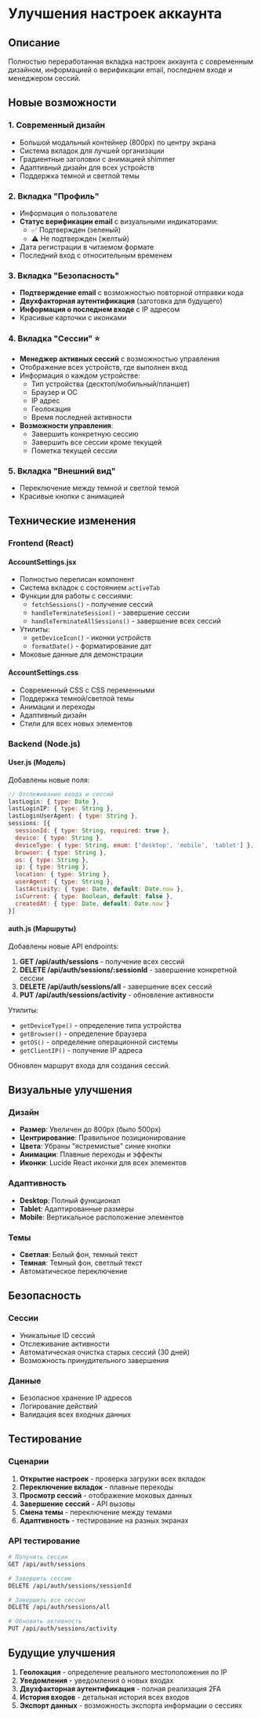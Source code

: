 # Улучшения настроек аккаунта

## Описание
Полностью переработанная вкладка настроек аккаунта с современным дизайном, информацией о верификации email, последнем входе и менеджером сессий.

## Новые возможности

### 1. **Современный дизайн**
- Большой модальный контейнер (800px) по центру экрана
- Система вкладок для лучшей организации
- Градиентные заголовки с анимацией shimmer
- Адаптивный дизайн для всех устройств
- Поддержка темной и светлой темы

### 2. **Вкладка "Профиль"**
- Информация о пользователе
- **Статус верификации email** с визуальными индикаторами:
  - ✅ Подтвержден (зеленый)
  - ⚠️ Не подтвержден (желтый)
- Дата регистрации в читаемом формате
- Последний вход с относительным временем

### 3. **Вкладка "Безопасность"**
- **Подтверждение email** с возможностью повторной отправки кода
- **Двухфакторная аутентификация** (заготовка для будущего)
- **Информация о последнем входе** с IP адресом
- Красивые карточки с иконками

### 4. **Вкладка "Сессии"** ⭐
- **Менеджер активных сессий** с возможностью управления
- Отображение всех устройств, где выполнен вход
- Информация о каждом устройстве:
  - Тип устройства (десктоп/мобильный/планшет)
  - Браузер и ОС
  - IP адрес
  - Геолокация
  - Время последней активности
- **Возможности управления**:
  - Завершить конкретную сессию
  - Завершить все сессии кроме текущей
  - Пометка текущей сессии

### 5. **Вкладка "Внешний вид"**
- Переключение между темной и светлой темой
- Красивые кнопки с анимацией

## Технические изменения

### Frontend (React)

#### AccountSettings.jsx
- Полностью переписан компонент
- Система вкладок с состоянием `activeTab`
- Функции для работы с сессиями:
  - `fetchSessions()` - получение сессий
  - `handleTerminateSession()` - завершение сессии
  - `handleTerminateAllSessions()` - завершение всех сессий
- Утилиты:
  - `getDeviceIcon()` - иконки устройств
  - `formatDate()` - форматирование дат
- Моковые данные для демонстрации

#### AccountSettings.css
- Современный CSS с CSS переменными
- Поддержка темной/светлой темы
- Анимации и переходы
- Адаптивный дизайн
- Стили для всех новых элементов

### Backend (Node.js)

#### User.js (Модель)
Добавлены новые поля:
```javascript
// Отслеживание входа и сессий
lastLogin: { type: Date },
lastLoginIP: { type: String },
lastLoginUserAgent: { type: String },
sessions: [{
  sessionId: { type: String, required: true },
  device: { type: String },
  deviceType: { type: String, enum: ['desktop', 'mobile', 'tablet'] },
  browser: { type: String },
  os: { type: String },
  ip: { type: String },
  location: { type: String },
  userAgent: { type: String },
  lastActivity: { type: Date, default: Date.now },
  isCurrent: { type: Boolean, default: false },
  createdAt: { type: Date, default: Date.now }
}]
```

#### auth.js (Маршруты)
Добавлены новые API endpoints:

1. **GET /api/auth/sessions** - получение всех сессий
2. **DELETE /api/auth/sessions/:sessionId** - завершение конкретной сессии
3. **DELETE /api/auth/sessions/all** - завершение всех сессий
4. **PUT /api/auth/sessions/activity** - обновление активности

Утилиты:
- `getDeviceType()` - определение типа устройства
- `getBrowser()` - определение браузера
- `getOS()` - определение операционной системы
- `getClientIP()` - получение IP адреса

Обновлен маршрут входа для создания сессий.

## Визуальные улучшения

### Дизайн
- **Размер**: Увеличен до 800px (было 500px)
- **Центрирование**: Правильное позиционирование
- **Цвета**: Убраны "ястремистые" синие кнопки
- **Анимации**: Плавные переходы и эффекты
- **Иконки**: Lucide React иконки для всех элементов

### Адаптивность
- **Desktop**: Полный функционал
- **Tablet**: Адаптированные размеры
- **Mobile**: Вертикальное расположение элементов

### Темы
- **Светлая**: Белый фон, темный текст
- **Темная**: Темный фон, светлый текст
- Автоматическое переключение

## Безопасность

### Сессии
- Уникальные ID сессий
- Отслеживание активности
- Автоматическая очистка старых сессий (30 дней)
- Возможность принудительного завершения

### Данные
- Безопасное хранение IP адресов
- Логирование действий
- Валидация всех входных данных

## Тестирование

### Сценарии
1. **Открытие настроек** - проверка загрузки всех вкладок
2. **Переключение вкладок** - плавные переходы
3. **Просмотр сессий** - отображение моковых данных
4. **Завершение сессий** - API вызовы
5. **Смена темы** - переключение между темами
6. **Адаптивность** - тестирование на разных экранах

### API тестирование
```bash
# Получить сессии
GET /api/auth/sessions

# Завершить сессию
DELETE /api/auth/sessions/sessionId

# Завершить все сессии
DELETE /api/auth/sessions/all

# Обновить активность
PUT /api/auth/sessions/activity
```

## Будущие улучшения

1. **Геолокация** - определение реального местоположения по IP
2. **Уведомления** - уведомления о новых входах
3. **Двухфакторная аутентификация** - полная реализация 2FA
4. **История входов** - детальная история всех входов
5. **Экспорт данных** - возможность экспорта информации о сессиях
